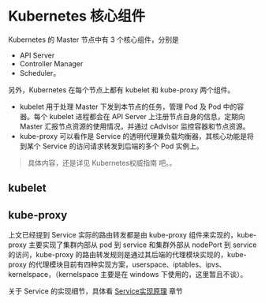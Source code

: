 # Kubernetes 核心组件

Kubernetes 的 Master 节点中有 3 个核心组件，分别是 
* API Server
* Controller Manager
* Scheduler。


另外，Kubernetes 在每个节点上都有 kubelet 和 kube-proxy 两个组件。

* kubelet 用于处理 Master 下发到本节点的任务，管理 Pod 及 Pod 中的容器。每个 kubelet 进程都会在 API Server 上注册节点自身的信息，定期向 Master 汇报节点资源的使用情况，并通过 cAdvisor 监控容器和节点资源。
* kube-proxy 可以看作是 Service 的透明代理兼负载均衡器，其核心功能是将到某个 Service 的访问请求转发到后端的多个 Pod 实例上。

> 具体内容，还是详见 Kubernetes权威指南 吧。。
## kubelet

## kube-proxy
上文已经提到 Service 实际的路由转发都是由 kube-proxy 组件来实现的，kube-proxy 主要实现了集群内部从 pod 到 service 和集群外部从 nodePort 到 service 的访问，kube-proxy 的路由转发规则是通过其后端的代理模块实现的，kube-proxy 的代理模块目前有四种实现方案，userspace、iptables、ipvs、kernelspace，（kernelspace 主要是在 windows 下使用的，这里暂且不谈）。

关于 Service 的实现细节，具体看 [Service实现原理](./service.md) 章节